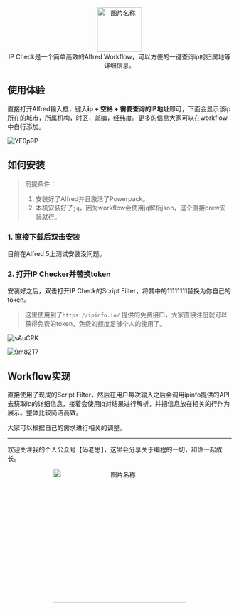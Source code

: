 
<div align="center">  <img src="https://imgs.lfeng.tech/images/2023/09/ip.png" width = "100" height = "100" alt="图片名称" align=center /> </div>


<center>IP Check是一个简单高效的Alfred Workflow，可以方便的一键查询ip的归属地等详细信息。</center>


## 使用体验

直接打开Alfred输入框，键入**ip + 空格 + 需要查询的IP地址**即可，下面会显示该ip所在的城市，所属机构，时区，邮编，经纬度。更多的信息大家可以在workflow中自行添加。

![YE0p9P](https://imgs.lfeng.tech/images/2023/09/YE0p9P.png)


## 如何安装

> 前提条件：
> 1. 安装好了Alfred并且激活了Powerpack。
> 2. 本机安装好了`jq`，因为workflow会使用jq解析json，这个直接brew安装就行。
### 1. 直接下载后双击安装

目前在Alfred 5上测试安装没问题。

### 2. 打开IP Checker并替换token

安装好之后，双击打开IP Check的Script Filter，将其中的11111111替换为你自己的token。

> 这里使用到了`https://ipinfo.io/` 提供的免费接口，大家直接注册就可以获得免费的token，免费的额度足够个人的使用了。

![sAuCRK](https://imgs.lfeng.tech/images/2023/09/sAuCRK.png)

![9m82T7](https://imgs.lfeng.tech/images/2023/09/9m82T7.png)

## Workflow实现

直接使用了现成的Script Filter，然后在用户每次输入之后会调用ipinfo提供的API去获取ip的详细信息，接着会使用jq对结果进行解析，并把信息放在相关的行作为展示。整体比较简洁高效。

大家可以根据自己的需求进行相关的调整。

---

欢迎关注我的个人公众号【码老思】，这里会分享关于编程的一切，和你一起成长。

<div align="center">  <img src="https://imgs.lfeng.tech/images/2023/09/JwgHMm.png" width = "300" height = "300" alt="图片名称" align=center /> </div>
